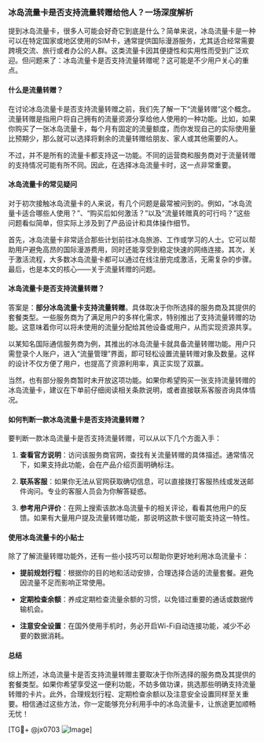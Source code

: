 ### 冰岛流量卡是否支持流量转赠给他人？一场深度解析

提到冰岛流量卡，很多人可能会好奇它到底是什么？简单来说，冰岛流量卡是一种可以在特定国家或地区使用的SIM卡，通常提供国际漫游服务，尤其适合经常需要跨境交流、旅行或者办公的人群。这类流量卡因其便捷性和实用性而受到广泛欢迎。但问题来了：冰岛流量卡是否支持流量转赠呢？这可能是不少用户关心的重点。

#### 什么是流量转赠？

在讨论冰岛流量卡是否支持流量转赠之前，我们先了解一下“流量转赠”这个概念。流量转赠是指用户将自己拥有的流量资源分享给他人使用的一种功能。比如，如果你购买了一张冰岛流量卡，每个月有固定的流量额度，而你发现自己的实际使用量比预期少，那么就可以选择将剩余的流量转赠给朋友、家人或其他需要的人。

不过，并不是所有的流量卡都支持这一功能。不同的运营商和服务商对于流量转赠的支持情况可能有所不同。因此，在选择冰岛流量卡时，这一点非常重要。

#### 冰岛流量卡的常见疑问

对于初次接触冰岛流量卡的人来说，有几个问题是最常被问到的。例如，“冰岛流量卡适合哪些人使用？”、“购买后如何激活？”以及“流量转赠真的可行吗？”这些问题看似简单，但实际上涉及到了产品设计和具体操作细节。

首先，冰岛流量卡非常适合那些计划前往冰岛旅游、工作或学习的人士。它可以帮助用户避免高昂的国际漫游费用，同时还能享受到稳定快速的网络连接。其次，关于激活流程，大多数冰岛流量卡都可以通过在线注册完成激活，无需复杂的步骤。最后，也是本文的核心——关于流量转赠的问题。

#### 冰岛流量卡是否支持流量转赠？

答案是：**部分冰岛流量卡支持流量转赠**。具体取决于你所选择的服务商及其提供的套餐类型。一些服务商为了满足用户的多样化需求，特别推出了支持流量转赠的功能。这意味着你可以将未使用的流量分配给其他设备或用户，从而实现资源共享。

以某知名国际通信服务商为例，其推出的冰岛流量卡就具备流量转赠功能。用户只需登录个人账户，进入“流量管理”界面，即可轻松设置流量转赠对象及数量。这样的设计不仅方便了用户，也提高了资源利用率，真正实现了双赢。

当然，也有部分服务商暂时未开放这项功能。如果你希望购买一张支持流量转赠的冰岛流量卡，建议在下单前仔细阅读相关条款说明，或者直接联系客服咨询具体情况。

#### 如何判断一款冰岛流量卡是否支持流量转赠？

要判断一款冰岛流量卡是否支持流量转赠，可以从以下几个方面入手：

1. **查看官方说明**：访问该服务商官网，查找有关流量转赠的具体描述。通常情况下，如果支持此功能，会在产品介绍页面明确标注。
   
2. **联系客服**：如果你无法从官网获取确切信息，可以直接拨打客服热线或发送邮件询问。专业的客服人员会为你解答疑惑。

3. **参考用户评价**：在网上搜索该款冰岛流量卡的相关评论，看看其他用户的反馈。如果有大量用户提及流量转赠功能，那说明这款卡很可能支持这一特性。

#### 使用冰岛流量卡的小贴士

除了了解流量转赠功能外，还有一些小技巧可以帮助你更好地利用冰岛流量卡：

- **提前规划行程**：根据你的目的地和活动安排，合理选择合适的流量套餐。避免因流量不足而影响正常使用。
  
- **定期检查余额**：养成定期检查流量余额的习惯，以免错过重要的通话或数据传输机会。

- **注意安全设置**：在国外使用手机时，务必开启Wi-Fi自动连接功能，减少不必要的数据消耗。

#### 总结

综上所述，冰岛流量卡是否支持流量转赠主要取决于你所选择的服务商及其提供的套餐类型。如果你希望享受这一便利功能，不妨多做功课，挑选那些明确支持流量转赠的卡片。此外，合理规划行程、定期检查余额以及注意安全设置同样至关重要。相信通过这些方法，你一定能够充分利用手中的冰岛流量卡，让旅途更加顺畅无忧！

[TG💪+ @jx0703 ![Image](https://github.com/user-attachments/assets/dbca1d08-cadb-493c-b0ec-ad6f7a83f270)]